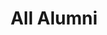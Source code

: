 ---
widget : people

# Display name
title: All Alumni

# Username (this should match the folder name)
authors:
- all alumni

# Is this the primary user of the site?
superuser: false

# Role/position
role: 

# Organizations/Affiliations
organizations:
- name: 
  url: 

content:
  user_group:
   - Alumni

---